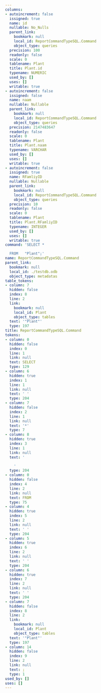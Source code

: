 ```yaml
---
columns:
- autoincrement: false
  issigned: true
  name: id
  nullable: No_Nulls
  parent_link:
    bookmark: null
    local_id: ReportCommandTypeSQL.Command
    object_type: queries
  precision: 100
  readonly: false
  scale: 0
  tablename: Plant
  title: Plant.id
  typename: NUMERIC
  used_by: []
  uses: []
  writable: true
- autoincrement: false
  issigned: false
  name: naam
  nullable: Nullable
  parent_link:
    bookmark: null
    local_id: ReportCommandTypeSQL.Command
    object_type: queries
  precision: 2147483647
  readonly: false
  scale: 0
  tablename: Plant
  title: Plant.naam
  typename: VARCHAR
  used_by: []
  uses: []
  writable: true
- autoincrement: false
  issigned: true
  name: RFamliyID
  nullable: Nullable
  parent_link:
    bookmark: null
    local_id: ReportCommandTypeSQL.Command
    object_type: queries
  precision: 10
  readonly: false
  scale: 0
  tablename: Plant
  title: Plant.RFamliyID
  typename: INTEGER
  used_by: []
  uses: []
  writable: true
command: 'SELECT *

  FROM   "Plant";'
name: ReportCommandTypeSQL.Command
parent_link:
  bookmark: null
  local_id: ./testdb.odb
  object_type: metadatas
table_tokens:
- column: 7
  hidden: false
  index: 8
  line: 2
  link:
    bookmark: null
    local_id: Plant
    object_type: tables
  text: '"Plant"'
  type: 197
title: ReportCommandTypeSQL.Command
tokens:
- column: 0
  hidden: false
  index: 0
  line: 1
  link: null
  text: SELECT
  type: 129
- column: 6
  hidden: true
  index: 1
  line: 1
  link: null
  text: ' '
  type: 204
- column: 7
  hidden: false
  index: 2
  line: 1
  link: null
  text: '*'
  type: 7
- column: 8
  hidden: true
  index: 3
  line: 1
  link: null
  text: '

    '
  type: 204
- column: 0
  hidden: false
  index: 4
  line: 2
  link: null
  text: FROM
  type: 75
- column: 4
  hidden: true
  index: 5
  line: 2
  link: null
  text: ' '
  type: 204
- column: 5
  hidden: true
  index: 6
  line: 2
  link: null
  text: ' '
  type: 204
- column: 6
  hidden: true
  index: 7
  line: 2
  link: null
  text: ' '
  type: 204
- column: 7
  hidden: false
  index: 8
  line: 2
  link:
    bookmark: null
    local_id: Plant
    object_type: tables
  text: '"Plant"'
  type: 197
- column: 14
  hidden: false
  index: 9
  line: 2
  link: null
  text: ;
  type: 1
used_by: []
uses: []
---
```

